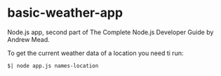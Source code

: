 # basic-weather-app

Node.js app, second part of The Complete Node.js Developer Guide by Andrew Mead.

To get the current weather data of a location you need ti run:

```
$| node app.js names-location
```

